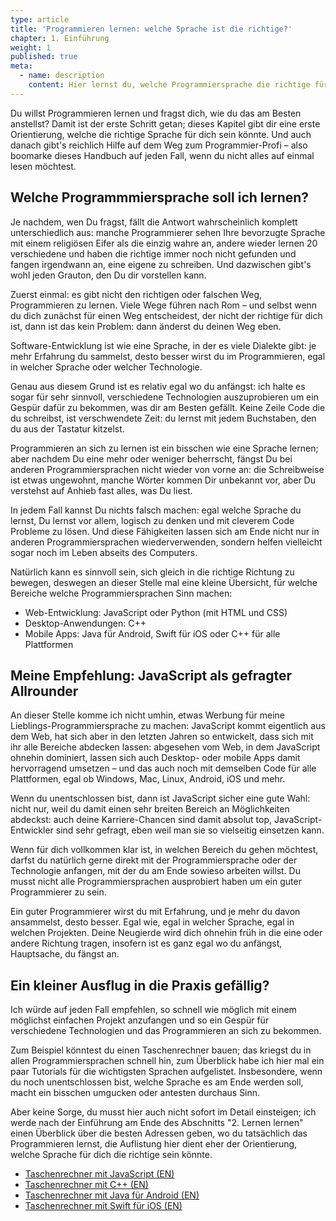 ```yaml
---
type: article
title: 'Programmieren lernen: welche Sprache ist die richtige?'
chapter: 1. Einführung
weight: 1
published: true
meta:
  - name: description
    content: Hier lernst du, welche Programmiersprache die richtige für dich ist und wie du deine ersten Schritte in der Programmierung machst.
---
```


Du willst Programmieren lernen und fragst dich, wie du das am Besten anstellst? Damit ist der erste Schritt getan; dieses Kapitel gibt dir eine erste Orientierung, welche die richtige Sprache für dich sein könnte. Und auch danach gibt's reichlich Hilfe auf dem Weg zum Programmier-Profi – also boomarke dieses Handbuch auf jeden Fall, wenn du nicht alles auf einmal lesen möchtest.

## Welche Programmmiersprache soll ich lernen?

Je nachdem, wen Du fragst, fällt die Antwort wahrscheinlich komplett unterschiedlich aus: manche Programmierer sehen Ihre bevorzugte Sprache mit einem religiösen Eifer als die einzig wahre an, andere wieder lernen 20 verschiedene und haben die richtige immer noch nicht gefunden und fangen irgendwann an, eine eigene zu schreiben. Und dazwischen gibt's wohl jeden Grauton, den Du dir vorstellen kann.

Zuerst einmal: es gibt nicht den richtigen oder falschen Weg, Programmieren zu lernen. Viele Wege führen nach Rom – und selbst wenn du dich zunächst für einen Weg entscheidest, der nicht der richtige für dich ist, dann ist das kein Problem: dann änderst du deinen Weg eben.

Software-Entwicklung ist wie eine Sprache, in der es viele Dialekte gibt: je mehr Erfahrung du sammelst, desto besser wirst du im Programmieren, egal in welcher Sprache oder welcher Technologie.

Genau aus diesem Grund ist es relativ egal wo du anfängst: ich halte es sogar für sehr sinnvoll, verschiedene Technologien auszuprobieren um ein Gespür dafür zu bekommen, was dir am Besten gefällt. Keine Zeile Code die du schreibst, ist verschwendete Zeit: du lernst mit jedem Buchstaben, den du aus der Tastatur kitzelst.

Programmieren an sich zu lernen ist ein bisschen wie eine Sprache lernen; aber nachdem Du eine mehr oder weniger beherrscht, fängst Du bei anderen Programmiersprachen nicht wieder von vorne an: die Schreibweise ist etwas ungewohnt, manche Wörter kommen Dir unbekannt vor, aber Du verstehst auf Anhieb fast alles, was Du liest.

In jedem Fall kannst Du nichts falsch machen: egal welche Sprache du lernst, Du lernst vor allem, logisch zu denken und mit cleverem Code Probleme zu lösen. Und diese Fähigkeiten lassen sich am Ende nicht nur in anderen Programmiersprachen wiederverwenden, sondern helfen vielleicht sogar noch im Leben abseits des Computers.

Natürlich kann es sinnvoll sein, sich gleich in die richtige Richtung zu bewegen, deswegen an dieser Stelle mal eine kleine Übersicht, für welche Bereiche welche Programmiersprachen Sinn machen:

- Web-Entwicklung: JavaScript oder Python (mit HTML und CSS)
- Desktop-Anwendungen: C++
- Mobile Apps: Java für Android, Swift für iOS oder C++ für alle Plattformen

## Meine Empfehlung: JavaScript als gefragter Allrounder

An dieser Stelle komme ich nicht umhin, etwas Werbung für meine Lieblings-Programmiersprache zu machen: JavaScript kommt eigentlich aus dem Web, hat sich aber in den letzten Jahren so entwickelt, dass sich mit ihr alle Bereiche abdecken lassen: abgesehen vom Web, in dem JavaScript ohnehin dominiert, lassen sich auch Desktop- oder mobile Apps damit hervorragend umsetzen – und das auch noch mit demselben Code für alle Plattformen, egal ob Windows, Mac, Linux, Android, iOS und mehr.

Wenn du unentschlossen bist, dann ist JavaScript sicher eine gute Wahl: nicht nur, weil du damit einen sehr breiten Bereich an Möglichkeiten abdeckst: auch deine Karriere-Chancen sind damit absolut top, JavaScript-Entwickler sind sehr gefragt, eben weil man sie so vielseitig einsetzen kann.

Wenn für dich vollkommen klar ist, in welchen Bereich du gehen möchtest, darfst du natürlich gerne direkt mit der Programmiersprache oder der Technologie anfangen, mit der du am Ende sowieso arbeiten willst. Du musst nicht alle Programmiersprachen ausprobiert haben um ein guter Programmierer zu sein.

Ein guter Programmierer wirst du mit Erfahrung, und je mehr du davon ansammelst, desto besser. Egal wie, egal in welcher Sprache, egal in welchen Projekten. Deine Neugierde wird dich ohnehin früh in die eine oder andere Richtung tragen, insofern ist es ganz egal wo du anfängst, Hauptsache, du fängst an.

## Ein kleiner Ausflug in die Praxis gefällig?

Ich würde auf jeden Fall empfehlen, so schnell wie möglich mit einem möglichst einfachen Projekt anzufangen und so ein Gespür für verschiedene Technologien und das Programmieren an sich zu bekommen.

Zum Beispiel könntest du einen Taschenrechner bauen; das kriegst du in allen Programmiersprachen schnell hin, zum Überblick habe ich hier mal ein paar Tutorials für die wichtigsten Sprachen aufgelistet. Insbesondere, wenn du noch unentschlossen bist, welche Sprache es am Ende werden soll, macht ein bisschen umgucken oder antesten durchaus Sinn.

Aber keine Sorge, du musst hier auch nicht sofort im Detail einsteigen; ich werde nach der Einführung am Ende des Abschnitts "2. Lernen lernen" einen Überblick über die besten Adressen geben, wo du tatsächlich das Programmieren lernst, die Auflistung hier dient eher der Orientierung, welche Sprache für dich die richtige sein könnte.

- <a href="https://medium.freecodecamp.org/how-to-build-an-html-calculator-app-from-scratch-using-javascript-4454b8714b98" target="_blank">Taschenrechner mit JavaScript (EN)</a>
- <a href="https://tutorials.visualstudio.com/cpp-calculator/intro" target="_blank">Taschenrechner mit C++ (EN)</a>
- <a href="https://crunchify.com/how-to-create-simple-calculator-android-app-using-android-studio/" target="_blank">Taschenrechner mit Java für Android (EN)</a>
- <a href="https://www.instructables.com/id/How-to-Make-a-Calculator-in-Xcode-Using-Swift/" target="_blank">Taschenrechner mit Swift für iOS (EN)</a>
